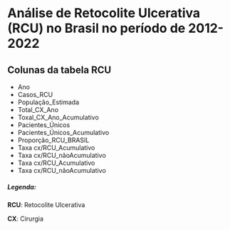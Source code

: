 # Análise de Retocolite Ulcerativa (RCU) no Brasil no período de 2012-2022



## Colunas da tabela RCU

* Ano
* Casos_RCU
* População_Estimada
* Total_CX_Ano
* Toxal_CX_Ano_Acumulativo
* Pacientes_Únicos
* Pacientes_Únicos_Acumulativo
* Proporção_RCU_BRASIL
* Taxa cx/RCU_Acumulativo
* Taxa cx/RCU_nãoAcumulativo
* Taxa cx/RCU_Acumulativo
* Taxa cx/RCU_nãoAcumulativo


##### Legenda:
**RCU**: Retocolite Ulcerativa

**CX**: Cirurgia

